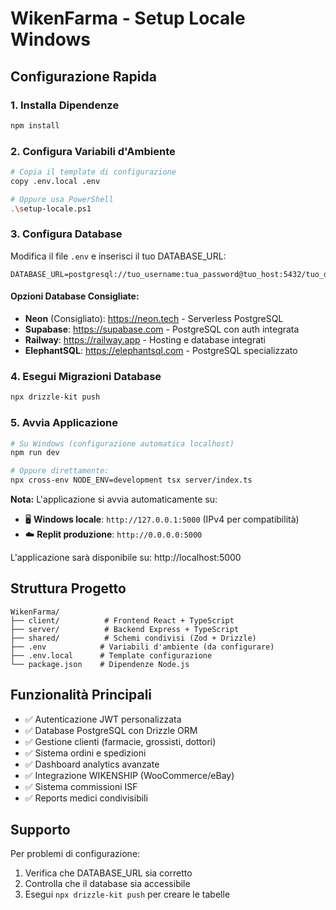 # WikenFarma - Setup Locale Windows

## Configurazione Rapida

### 1. Installa Dipendenze
```bash
npm install
```

### 2. Configura Variabili d'Ambiente
```bash
# Copia il template di configurazione
copy .env.local .env

# Oppure usa PowerShell
.\setup-locale.ps1
```

### 3. Configura Database
Modifica il file `.env` e inserisci il tuo DATABASE_URL:

```env
DATABASE_URL=postgresql://tuo_username:tua_password@tuo_host:5432/tuo_database
```

#### Opzioni Database Consigliate:
- **Neon** (Consigliato): https://neon.tech - Serverless PostgreSQL
- **Supabase**: https://supabase.com - PostgreSQL con auth integrata  
- **Railway**: https://railway.app - Hosting e database integrati
- **ElephantSQL**: https://elephantsql.com - PostgreSQL specializzato

### 4. Esegui Migrazioni Database
```bash
npx drizzle-kit push
```

### 5. Avvia Applicazione
```bash
# Su Windows (configurazione automatica localhost)
npm run dev

# Oppure direttamente:
npx cross-env NODE_ENV=development tsx server/index.ts
```

**Nota:** L'applicazione si avvia automaticamente su:
- 🖥️ **Windows locale**: `http://127.0.0.1:5000` (IPv4 per compatibilità)
- ☁️ **Replit produzione**: `http://0.0.0.0:5000`

L'applicazione sarà disponibile su: http://localhost:5000

## Struttura Progetto

```
WikenFarma/
├── client/          # Frontend React + TypeScript
├── server/          # Backend Express + TypeScript
├── shared/          # Schemi condivisi (Zod + Drizzle)
├── .env            # Variabili d'ambiente (da configurare)
├── .env.local      # Template configurazione
└── package.json    # Dipendenze Node.js
```

## Funzionalità Principali

- ✅ Autenticazione JWT personalizzata
- ✅ Database PostgreSQL con Drizzle ORM
- ✅ Gestione clienti (farmacie, grossisti, dottori)
- ✅ Sistema ordini e spedizioni
- ✅ Dashboard analytics avanzate
- ✅ Integrazione WIKENSHIP (WooCommerce/eBay)
- ✅ Sistema commissioni ISF
- ✅ Reports medici condivisibili

## Supporto

Per problemi di configurazione:
1. Verifica che DATABASE_URL sia corretto
2. Controlla che il database sia accessibile
3. Esegui `npx drizzle-kit push` per creare le tabelle